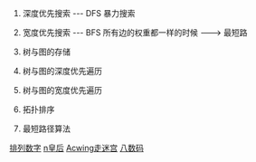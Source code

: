 
1. 深度优先搜索 --- DFS
    暴力搜索

2. 宽度优先搜索 --- BFS
    所有边的权重都一样的时候 ---> 最短路

3. 树与图的存储
4. 树与图的深度优先遍历
5. 树与图的宽度优先遍历
6. 拓扑排序
7. 最短路径算法


[排列数字](https://www.acwing.com/solution/content/8496/)
[n皇后](https://www.acwing.com/problem/content/845/)
[Acwing走迷宫](https://www.acwing.com/solution/content/2078/)
[八数码](https://www.acwing.com/problem/content/181/)